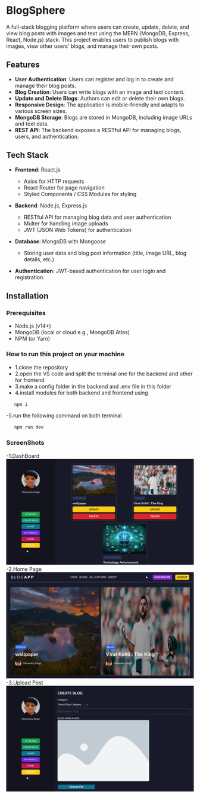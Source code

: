 # BlogSphere

A full-stack blogging platform where users can create, update, delete, and view blog posts with images and text using the MERN (MongoDB, Express, React, Node.js) stack. This project enables users to publish blogs with images, view other users' blogs, and manage their own posts.

## Features
- **User Authentication**: Users can register and log in to create and manage their blog posts.
- **Blog Creation**: Users can write blogs with an image and text content.
- **Update and Delete Blogs**: Authors can edit or delete their own blogs.
- **Responsive Design**: The application is mobile-friendly and adapts to various screen sizes.
- **MongoDB Storage**: Blogs are stored in MongoDB, including image URLs and text data.
- **REST API**: The backend exposes a RESTful API for managing blogs, users, and authentication.

## Tech Stack
- **Frontend**: React.js
  - Axios for HTTP requests
  - React Router for page navigation
  - Styled Components / CSS Modules for styling

- **Backend**: Node.js, Express.js
  - RESTful API for managing blog data and user authentication
  - Multer for handling image uploads
  - JWT (JSON Web Tokens) for authentication

- **Database**: MongoDB with Mongoose
  - Storing user data and blog post information (title, image URL, blog details, etc.)

- **Authentication**: JWT-based authentication for user login and registration.

## Installation

### Prerequisites
- Node.js (v14+)
- MongoDB (local or cloud e.g., MongoDB Atlas)
- NPM (or Yarn)

### How to run this project on your machine
- 1.clone the repository
- 2.open the VS code and split the terminal one for the backend and other for frontend
- 3.make a config folder in the backend and .env file in this folder
- 4.install modules for both backend and frontend using 
```bash
   npm i
```
-5.run the following command on both terminal
```bash
   npm run dev
```
### ScreenShots
-1.DashBoard
![Dashboard](https://github.com/clay108/BlogSphere/blob/main/dashboard.png)
-2.Home Page
![Home](https://github.com/clay108/BlogSphere/blob/main/Home%20page.png)
-3.Upload Post
![Upload](https://github.com/clay108/BlogSphere/blob/main/upload%20post.png)



